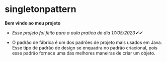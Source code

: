 # singletonpattern

**Bem vindo ao meu projeto**

* *Esse projeto foi feito para a aula pratica do dia 17/05/2023✔✔*

* O padrão de fábrica é um dos padrões de projeto mais usados ​​em Java. Esse tipo de padrão de design se enquadra no padrão criacional, pois esse padrão fornece uma das melhores maneiras de criar um objeto.
